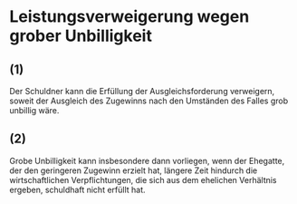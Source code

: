 # Leistungsverweigerung wegen grober Unbilligkeit



## (1)

 Der Schuldner kann die Erfüllung der Ausgleichsforderung verweigern, soweit der Ausgleich des Zugewinns nach den Umständen des Falles grob unbillig wäre.

## (2)

 Grobe Unbilligkeit kann insbesondere dann vorliegen, wenn der Ehegatte, der den geringeren Zugewinn erzielt hat, längere Zeit hindurch die wirtschaftlichen Verpflichtungen, die sich aus dem ehelichen Verhältnis ergeben, schuldhaft nicht erfüllt hat. 

